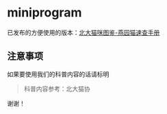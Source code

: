 # miniprogram

已发布的方便使用的版本：[北大猫咪图鉴-燕园猫速查手册](https://github.com/circlelq/yan-yuan-mao-su-cha-shou-ce)

## 注意事项

如果要使用我们的科普内容的话请标明

> 科普内容参考：北大猫协

谢谢！


